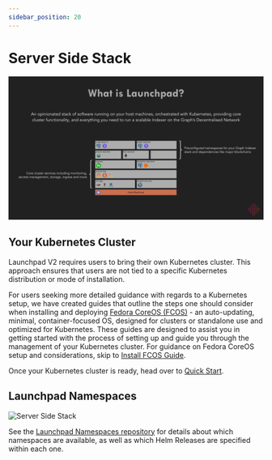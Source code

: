 ```yaml
---
sidebar_position: 20
---
```

# Server Side Stack

![Server Side Stack](/img/launchpad-server-side-stack.svg)

## Your Kubernetes Cluster

Launchpad V2 requires users to bring their own Kubernetes cluster. This approach ensures that users are not tied to a specific Kubernetes distribution or mode of installation.

For users seeking more detailed guidance with regards to a Kubernetes setup, we have created guides that outline the steps one should consider when installing and deploying [Fedora CoreOS (FCOS)](https://docs.fedoraproject.org/en-US/fedora-coreos/) - an auto-updating, minimal, container-focused OS, designed for clusters or standalone use and optimized for Kubernetes. These guides are designed to assist you in getting started with the process of setting up and guide you through the management of your Kubernetes cluster. For guidance on Fedora CoreOS setup and considerations, skip to [Install FCOS Guide](guides/install-fcos).

Once your Kubernetes cluster is ready, head over to [Quick Start](quick-start).

## Launchpad Namespaces

![Server Side Stack](/img/server-side-stack.svg)


See the [Launchpad Namespaces repository](https://github.com/graphops/launchpad-namespaces) for details about which namespaces are available, as well as which Helm Releases are specified within each one.